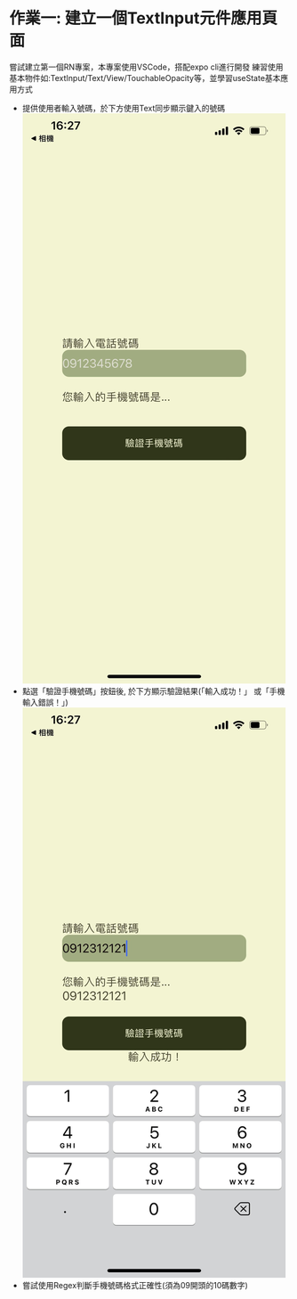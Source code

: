 # 作業一: 建立一個TextInput元件應用頁面
嘗試建立第一個RN專案，本專案使用VSCode，搭配expo cli進行開發
練習使用基本物件如:TextInput/Text/View/TouchableOpacity等，並學習useState基本應用方式
- 提供使用者輸入號碼，於下方使用Text同步顯示鍵入的號碼![image](Homework1_TextInput/demoImages/image1.jpg)
- 點選「驗證手機號碼」按鈕後, 於下方顯示驗證結果(「輸入成功！」 或「手機輸入錯誤！」)![image](Homework1_TextInput/demoImages/image2.jpg)
- 嘗試使用Regex判斷手機號碼格式正確性(須為09開頭的10碼數字)
